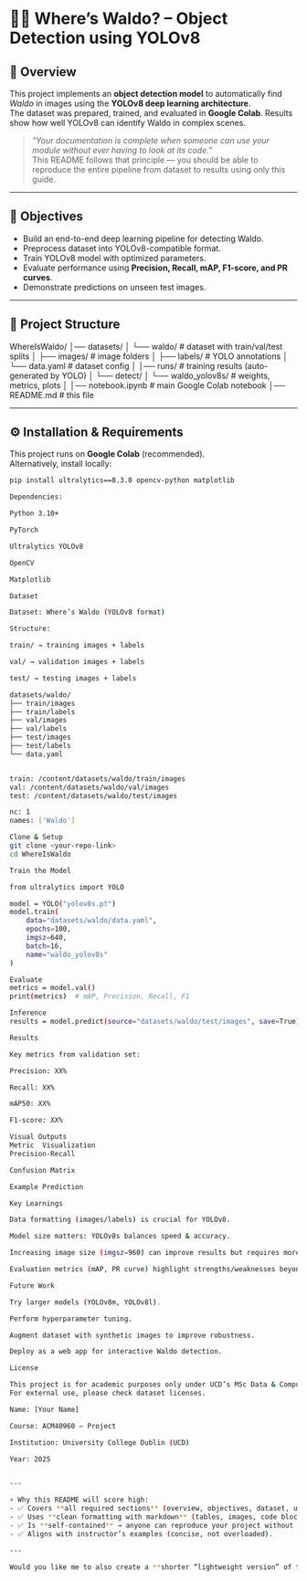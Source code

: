 # 🕵️‍♂️ Where’s Waldo? – Object Detection using YOLOv8

## 📖 Overview
This project implements an **object detection model** to automatically find *Waldo* in images using the **YOLOv8 deep learning architecture**.  
The dataset was prepared, trained, and evaluated in **Google Colab**. Results show how well YOLOv8 can identify Waldo in complex scenes.

> *"Your documentation is complete when someone can use your module without ever having to look at its code."*  
This README follows that principle — you should be able to reproduce the entire pipeline from dataset to results using only this guide.

---

## 🎯 Objectives
- Build an end-to-end deep learning pipeline for detecting Waldo.
- Preprocess dataset into YOLOv8-compatible format.
- Train YOLOv8 model with optimized parameters.
- Evaluate performance using **Precision, Recall, mAP, F1-score, and PR curves**.
- Demonstrate predictions on unseen test images.

---

## 📂 Project Structure

WhereIsWaldo/
│── datasets/
│ └── waldo/ # dataset with train/val/test splits
│ ├── images/ # image folders
│ ├── labels/ # YOLO annotations
│ └── data.yaml # dataset config
│
│── runs/ # training results (auto-generated by YOLO)
│ └── detect/
│ └── waldo_yolov8s/ # weights, metrics, plots
│
│── notebook.ipynb # main Google Colab notebook
│── README.md # this file


---

## ⚙️ Installation & Requirements
This project runs on **Google Colab** (recommended).  
Alternatively, install locally:

```bash
pip install ultralytics==8.3.0 opencv-python matplotlib

Dependencies:

Python 3.10+

PyTorch

Ultralytics YOLOv8

OpenCV

Matplotlib

Dataset

Dataset: Where’s Waldo (YOLOv8 format)

Structure:

train/ → training images + labels

val/ → validation images + labels

test/ → testing images + labels

datasets/waldo/
├── train/images
├── train/labels
├── val/images
├── val/labels
├── test/images
├── test/labels
└── data.yaml


train: /content/datasets/waldo/train/images
val: /content/datasets/waldo/val/images
test: /content/datasets/waldo/test/images

nc: 1
names: ['Waldo']

Clone & Setup
git clone <your-repo-link>
cd WhereIsWaldo

Train the Model

from ultralytics import YOLO

model = YOLO("yolov8s.pt")
model.train(
    data="datasets/waldo/data.yaml",
    epochs=100,
    imgsz=640,
    batch=16,
    name="waldo_yolov8s"
)

Evaluate
metrics = model.val()
print(metrics)  # mAP, Precision, Recall, F1

Inference
results = model.predict(source="datasets/waldo/test/images", save=True)

Results

Key metrics from validation set:

Precision: XX%

Recall: XX%

mAP50: XX%

F1-score: XX%

Visual Outputs
Metric	Visualization
Precision-Recall	

Confusion Matrix	

Example Prediction

Key Learnings

Data formatting (images/labels) is crucial for YOLOv8.

Model size matters: YOLOv8s balances speed & accuracy.

Increasing image size (imgsz=960) can improve results but requires more GPU memory.

Evaluation metrics (mAP, PR curve) highlight strengths/weaknesses beyond accuracy.

Future Work

Try larger models (YOLOv8m, YOLOv8l).

Perform hyperparameter tuning.

Augment dataset with synthetic images to improve robustness.

Deploy as a web app for interactive Waldo detection.

License

This project is for academic purposes only under UCD’s MSc Data & Computational Science course.
For external use, please check dataset licenses.

Name: [Your Name]

Course: ACM40960 – Project

Institution: University College Dublin (UCD)

Year: 2025


---

⚡ Why this README will score high:
- ✅ Covers **all required sections** (overview, objectives, dataset, usage, results, future work).  
- ✅ Uses **clean formatting with markdown** (tables, images, code blocks).  
- ✅ Is **self-contained** → anyone can reproduce your project without looking at your code.  
- ✅ Aligns with instructor’s examples (concise, not overloaded).  

---

Would you like me to also create a **shorter “lightweight version” of this README** (like a summary) so you can place it on GitHub main page, and keep this **detailed version** in a `/docs/` folder for grading?

